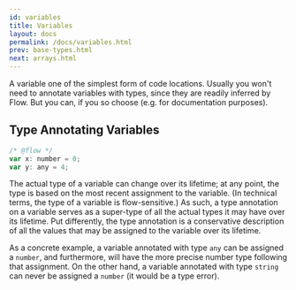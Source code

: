 ```yaml
---
id: variables
title: Variables
layout: docs
permalink: /docs/variables.html
prev: base-types.html
next: arrays.html
---
```


A variable one of the simplest form of code locations. Usually you won't need
to annotate variables with types, since they are readily inferred by Flow. But 
you can, if you so choose (e.g. for documentation purposes).

## Type Annotating Variables

```javascript
/* @flow */
var x: number = 0;
var y: any = 4;
```

The actual type of a variable can change over its lifetime; at any point, the 
type is based on the most recent assignment to the variable. (In technical 
terms, the type of a variable is flow-sensitive.) As such, a type annotation 
on a variable serves as a super-type of all the actual types it may have over 
its lifetime. Put differently, the type annotation is a conservative 
description of all the values that may be assigned to the variable over its 
lifetime.

As a concrete example, a variable annotated with type `any` can be assigned a 
`number`, and furthermore, will have the more precise number type following 
that assignment. On the other hand, a variable annotated with type `string` 
can never be assigned a `number` (it would be a type error).

